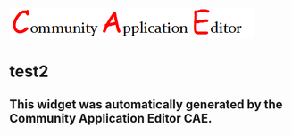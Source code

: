 ![CAE](https://github.com/PhilCAEOrg/frontendComponent-601/blob/gh-pages/img/logo.png)  

test2
===================


This widget was automatically generated by the Community Application Editor CAE.  
---------------
